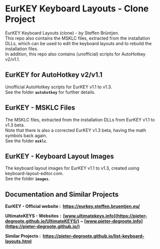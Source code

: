 # EurKEY Keyboard Layouts - Clone Project

EurKEY Keyboard Layouts (clone) - by Steffen Brüntjen.  
This repo also contains the MSKLC files, extracted from the installation DLLs, which can be used to edit the keyboard layouts and to rebuild the installation files.  
In addition, this repo also contains (unofficial) scripts for AutoHotkey v2/v1.1.

## EurKEY for AutoHotkey v2/v1.1

Unofficial AutoHotkey scripts for EurKEY v1.1 to v1.3.  
See the folder **`autohotkey`** for further details.

## EurKEY - MSKLC Files

The MSKLC files, extracted from the installation DLLs from EurKEY v1.1 to v1.3 beta.  
Note that there is also a corrected EurKEY v1.3 beta, having the math symbols back again.  
See the folder **`msklc`**.

## EurKEY - Keyboard Layout Images

The keyboard layout images for EurKEY v1.1 to v1.3, created using keyboard-layout-editor.com.  
See the folder **`images`**.

## Documentation and Similar Projects

**EurKEY - Official website&nbsp;: &nbsp;https://eurkey.steffen.bruentjen.eu/**

**UltimateKEYS - Websites&nbsp;: &nbsp;[www.ultimatekeys.info](https://pieter-degroote.github.io/UltimateKEYS/) ~ [www.pieter-degroote.info](https://pieter-degroote.github.io/)**

**Similar Projects&nbsp;: &nbsp;https://pieter-degroote.github.io/list-keyboard-layouts.html**
